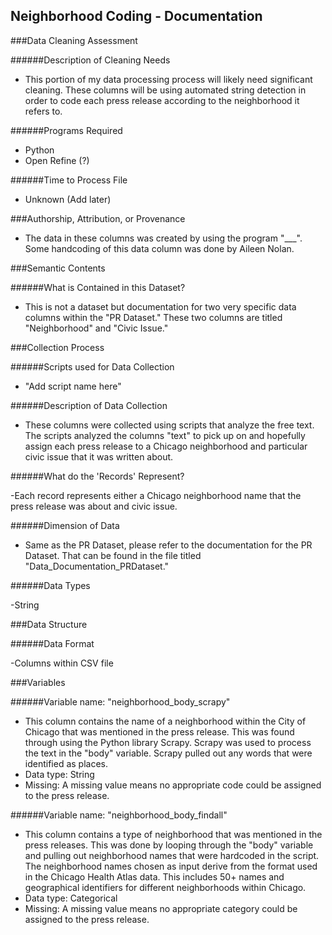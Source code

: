 Neighborhood Coding - Documentation
-----
###Data Cleaning Assessment

######Description of Cleaning Needs

- This portion of my data processing process will likely need significant cleaning. These columns will be using automated string detection in order to code each press release according to the neighborhood it refers to. 

######Programs Required

- Python 
- Open Refine (?)

######Time to Process File

- Unknown (Add later)

###Authorship, Attribution, or Provenance

- The data in these columns was created by using the program "___". Some handcoding of this data column was done by Aileen Nolan. 

###Semantic Contents

######What is Contained in this Dataset?

- This is not a dataset but documentation for two very specific data columns within the "PR Dataset." These two columns are titled "Neighborhood" and "Civic Issue."


###Collection Process

######Scripts used for Data Collection

- "Add script name here"

######Description of Data Collection

- These columns were collected using scripts that analyze the free text. The scripts analyzed the columns "text" to pick up on and hopefully assign each press release to a Chicago neighborhood and particular civic issue that it was written about.

######What do the 'Records' Represent?

-Each record represents either a Chicago neighborhood name that the press release was about and civic issue.

######Dimension of Data

- Same as the PR Dataset, please refer to the documentation for the PR Dataset. That can be found in the file titled "Data_Documentation_PRDataset."

######Data Types

-String

###Data Structure

######Data Format

-Columns within CSV file

###Variables

######Variable name: "neighborhood_body_scrapy"
- This column contains the name of a neighborhood within the City of Chicago that was mentioned in the press release. This was found through using the Python library Scrapy. Scrapy was used to process the text in the "body" variable. Scrapy pulled out any words that were identified as places.  
- Data type: String
- Missing: A missing value means no appropriate code could be assigned to the press release.

######Variable name: "neighborhood_body_findall"
- This column contains a type of neighborhood that was mentioned in the press releases. This was done by looping through the "body" variable and pulling out neighborhood names that were hardcoded in the script. The neighborhood names chosen as input derive from the format used in the Chicago Health Atlas data. This includes 50+ names and geographical identifiers for different neighborhoods within Chicago. 
- Data type: Categorical
- Missing: A missing value means no appropriate category could be assigned to the press release.
